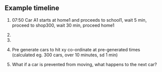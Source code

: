 ## Example timeline


1. 07:50 Car A1 starts at home1 and proceeds to school1, wait 5 min, proceed to shop300, wait 30 min, proceed home1
2. 
3. 

1. Pre generate cars to hit xy co-ordinate at pre-generated times (calculated eg. 300 cars, over 10 minutes, sd 1 min)
2. What if a car is prevented from moving, what happens to the next car?